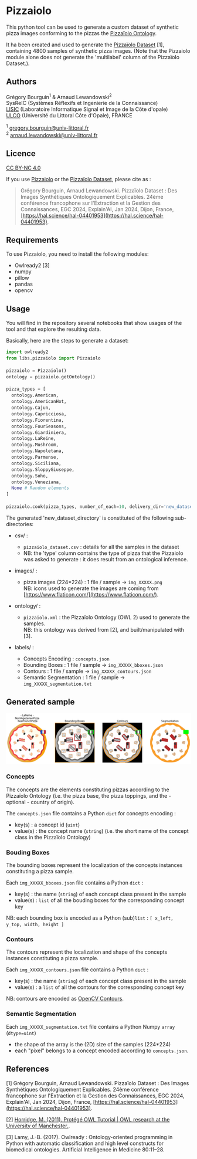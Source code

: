 # Pizzaiolo


This python tool can be used to generate a custom dataset of synthetic pizza images conforming to the pizzas the [Pizzaïolo Ontology](https://doi.org/10.5281/zenodo.10165941).

It ha been created and used to generate the [Pizzaïolo Dataset](https://doi.org/10.5281/zenodo.10165941) [1], containing 4800 samples of synthetic pizza images. 
(Note that the Pizzaiolo module alone does not generate the 'multilabel' column of the Pizzaïolo Dataset.).


## Authors

Grégory Bourguin<sup>1</sup> & Arnaud Lewandowski<sup>2</sup>  
SysReIC (Systèmes Réflexifs et Ingenierie de la Connaissance)  
[LISIC](https://lisic-prod.univ-littoral.fr/) (Laboratoire Informatique Signal et Image de la Côte d'opale)  
[ULCO](https://www.univ-littoral.fr/) (Université du Littoral Côte d'Opale), FRANCE

<sup>1</sup> gregory.bourguin@univ-littoral.fr  
<sup>2</sup> arnaud.lewandowski@univ-littoral.fr


## Licence

[CC BY-NC 4.0](https://creativecommons.org/licenses/by-nc/4.0/)

If you use [Pizzaiolo](https://github.com/SysReIC/pizzaiolo.git) or the [Pizzaïolo Dataset](https://doi.org/10.5281/zenodo.10165941), please cite as :

> Grégory Bourguin, Arnaud Lewandowski. Pizzaïolo Dataset : Des Images Synthétiques Ontologiquement Explicables. 24ème conférence francophone sur l'Extraction et la Gestion des Connaissances, EGC 2024, Explain'AI, Jan 2024, Dijon, France, [https://hal.science/hal-04401953](https://hal.science/hal-04401953).


## Requirements 

To use Pizzaiolo, you need to install the following modules:

- Owlready2 [3]
- numpy
- pillow
- pandas
- opencv

## Usage 

You will find in the repository several notebooks that show usages of the tool and that explore the resulting data. 

Basically, here are the steps to generate a dataset:

```py
import owlready2
from libs.pizzaiolo import Pizzaiolo

pizzaiolo = Pizzaiolo()
ontology = pizzaiolo.getOntology()

pizza_types = [
  ontology.American,
  ontology.AmericanHot,
  ontology.Cajun,
  ontology.Capricciosa,
  ontology.Fiorentina,
  ontology.FourSeasons,
  ontology.Giardiniera,
  ontology.LaReine,
  ontology.Mushroom,
  ontology.Napoletana,
  ontology.Parmense,
  ontology.Siciliana,
  ontology.SloppyGiuseppe,
  ontology.Soho,
  ontology.Veneziana,
  None # Random elements
]

pizzaiolo.cook(pizza_types, number_of_each=10, delivery_dir='new_dataset_directory')
```

The generated 'new_dataset_directory' is constituted of the following sub-directories: 


- csv/ : 
  - `pizzaiolo_dataset.csv` : details for all the samples in the dataset
  - NB: the 'type' column contains the type of pizza that the Pizzaiolo was asked to generate : it does result from an ontological inference. 

- images/ : 
  - pizza images (224*224) : 1 file / sample -> `img_XXXXX.png` <br>
  NB: icons used to generate the images are coming from [https://www.flaticon.com/](https://www.flaticon.com/).

- ontology/ : 
  - `pizzaiolo.xml` : the Pizzaïolo Ontology (OWL 2) used to generate the samples.<br>
  NB: this ontology was derived from [2], and built/manipulated with [3].

- labels/ : 
  - Concepts Encoding : `concepts.json`
  - Bounding Boxes : 1 file / sample -> `img_XXXXX_bboxes.json`
  - Contours :  1 file / sample ->  `img_XXXXX_contours.json`
  - Semantic Segmentation :  1 file / sample ->  `img_XXXXX_segmentation.txt`

## Generated sample
![Annotations sample for a pizza](./sample_annotations/sample_la_reine.png)

### Concepts

The concepts are the elements constituting pizzas according to the Pizzaïolo Ontology (i.e. the pizza base, the pizza toppings, and the - optional - country of origin).

The `concepts.json` file contains a Python `dict` for concepts encoding :
- key(s) : a concept id (`uint`)
- value(s) : the concept name (`string`) (i.e. the short name of the concept class in the Pizzaïolo Ontology)

### Bouding Boxes

The bounding boxes represent the localization of the concepts instances constituting a pizza sample.

Each `img_XXXXX_bboxes.json` file contains a Python `dict` :
- key(s) : the name (`string`) of each concept class present in the sample
- value(s) : `list` of all the bouding boxes for the corresponding concept key
  

NB: each bounding box is encoded as a Python (sub)`list` : `[ x_left, y_top, width, height ]`

### Contours

The contours represent the localization and shape of the concepts instances constituting a pizza sample.

Each `img_XXXXX_contours.json` file contains a Python `dict` :
- key(s) : the name (`string`) of each concept class present in the sample
- value(s) : a `list` of all the contours for the corresponding concept key

NB: contours are encoded as [OpenCV Contours](https://docs.opencv.org/4.x/d3/d05/tutorial_py_table_of_contents_contours.html).

### Semantic Segmentation

Each `img_XXXXX_segmentation.txt` file contains a Python Numpy `array` (`dtype=uint`) 
- the shape of the array is the (2D) size of the samples (224*224)
- each "pixel" belongs to a concept encoded according to `concepts.json`.

## References

[1] Grégory Bourguin, Arnaud Lewandowski. Pizzaïolo Dataset : Des Images Synthétiques Ontologiquement Explicables. 24ème conférence francophone sur l'Extraction et la Gestion des Connaissances, EGC 2024, Explain'AI, Jan 2024, Dijon, France, [https://hal.science/hal-04401953](https://hal.science/hal-04401953).

[2] [Horridge, M. (2011).  Protégé OWL Tutorial | OWL research at the University of Manchester.](http://owl.cs.manchester.ac.uk/publications/talks-and-tutorials/protg-owl-tutorial/).

[3] Lamy, J.-B. (2017).   Owlready : Ontology-oriented programming in Python with automatic classification and high level constructs for biomedical ontologies. Artificial Intelligence in Medicine 80:11–28.


